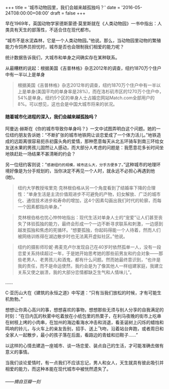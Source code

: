 +++
title = '城市动物园里，我们会越来越孤独吗？'
date = '2016-05-24T08:00:00+08:00'
draft = false
+++

早在1969年，英国动物学家德斯蒙德·莫里斯就在《人类动物园》一书中指出：人类具有天生的部落性，不适合住在现代都市。

“城市不是水泥森林，它是一个人类动物园。”他说。那么，当动物园里动物的繁殖能力令饲养员担忧时，城市是否也会限制我们相爱的能力呢？

统计数据告诉我们，大城市和单身之间确实存在某种联系。

从最糟糕的说起：根据美国《吉普林格》杂志2012年的调查，纽约1870万个住户中有一半以上是单身
>根据美国《吉普林格》杂志2012年的调查，纽约1870万个住户中有一半以上是单身(美国平均的单身率是28%)，而在洛杉矶市区的1270万个住户中，54%是单身。纽约5个区的单身人士占婚恋网站Match.com全部用户的8%。可以想见，这也会是中国大城市将来的状况。

#### 随着城市化进程的深入，我们会越来越孤独吗？

阿曼达·赫斯在《你的城市导致你单身吗？》一文中试图弄明白这个问题。她的一位纽约朋友告诉她：“不断扩张的城市地铁网让谈恋爱成了一个体力活儿。”地铁造成的远距离很容易扼杀初露头角的爱情，那种愿意每天从北五环骑车到南三环给女友送水果的男孩儿固然让人感动，而大部分人考虑的问题是：我愿意花多长时间坐地铁赶赴一场结果不甚清晰的约会？

另一位纽约客则说：“`感谢纽约的规模，城市这么大，分手方便多了。`”这种城市的地理环境好像是为分手规划的，当你决定不再见一个人时，就永远不必担心再遇到他(她)。

>纽约大学教授埃里克·克林根伯格从另一个角度看到了结婚率下降的合理性：“单身生活是主流价值观进步不可避免的产物，妇女解放、广泛的城市化、通信技术进步和寿命的增加，这4个因素勾画出我们时代的轮廓，而每一个因素都指向单身。”

>克林根伯格也忧心忡忡地指出：现代生活对单身人士的“宠爱”让人们甚至丧失了体验孤独的能力，最终会形成一个一边不断寻求联系和刺激，一边感到越发孤独和焦虑的死循环。“想要孤独，你起码得能一个人待着，然而人们被网络训练得在湖边散步时也无法离开虚拟社区。”他说。

>纽约的摄影师珍妮·弗麦克卢尔发现自己在40岁时依然孤单一人，没有一段恋爱关系持续超过一年，于是她开始思考她的那些前男友和约会对象——那些老男人、老男孩儿和酒鬼，都有什么问题。然而她最终意识到，“也许是我的责任，而不是命运使然，我约会是为了像其他人一样组建家庭，我建立关系又使之崩溃，我的大部分恋情都缺乏生气和人情味儿”。

……

C·亚历山大在《建筑的永恒之道》中写道：“只有当我们放松的时候，才有可能生机勃勃。”

想想让你真心高兴的事，想想喜欢的事物，想想那些无须与别人分享的自我满足的时刻：“在日内瓦的秋雾中吃着放在小纸包里的热栗子，在利马夜晚的街市上吃串在树枝上烤的小肉串，在加州的海边看海水冲击和消退，看圣诞树上闪烁的蜡烛和鸣响的铃儿，与火车上的亲友告别，招手、送上飞吻，沿着站台奔跑，或者周日和全家人一起散步，最小的孩子落在后面，看路边的青蛙和旧鞋子……”

以这样的心情去建造一座城市、谈一场恋爱、装点自己的生活，才可能准确去做有意义的事情。

当我们谈论爱情时，有一点我们不应该忘记，男人和女人，天生就具有彼此吸引并相爱的能力，而这种本能在现代城市中被恍然遗失了。

###### ——摘自豆瓣一刻
